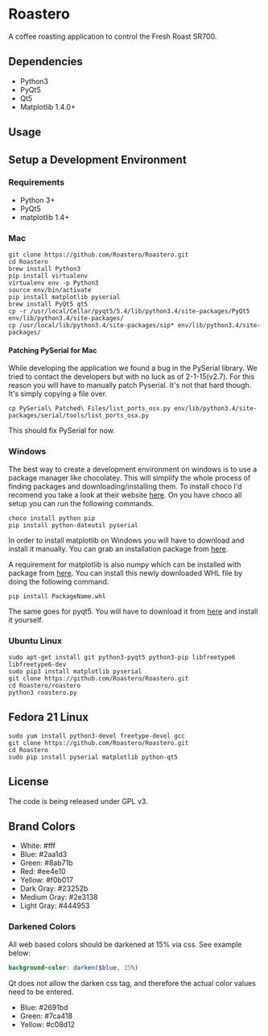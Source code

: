 # Roastero
A coffee roasting application to control the Fresh Roast SR700.

## Dependencies

- Python3
- PyQt5
- Qt5
- Matplotlib 1.4.0+

## Usage


## Setup a Development Environment

### Requirements
- Python 3+
- PyQt5
- matplotlib 1.4+

### Mac

    git clone https://github.com/Roastero/Roastero.git
    cd Roastero
    brew install Python3
    pip install virtualenv
    virtualenv env -p Python3
    source env/bin/activate
    pip install matplotlib pyserial
    brew install PyQt5 qt5
    cp -r /usr/local/Cellar/pyqt5/5.4/lib/python3.4/site-packages/PyQt5 env/lib/python3.4/site-packages/
    cp /usr/local/lib/python3.4/site-packages/sip* env/lib/python3.4/site-packages/

#### Patching PySerial for Mac

While developing the application we found a bug in the PySerial library.
We tried to contact the developers but with no luck as of 2-1-15(v2.7).
For this reason you will have to manually patch Pyserial. It's not
that hard though. It's simply copying a file over.

    cp PySerial\ Patched\ Files/list_ports_osx.py env/lib/python3.4/site-packages/serial/tools/list_ports_osx.py

This should fix PySerial for now.

### Windows

The best way to create a development environment on windows is to use a package manager like chocolatey. This will simplify the whole process of finding packages and downloading/installing them. To install choco I'd recomend you take a look at their website [here](https://chocolatey.org/). On you have choco all setup you can run the following commands.

    choco install python pip
    pip install python-dateutil pyserial

In order to install matplotlib on Windows you will have to download and install it manually. You can grab an installation package from [here](http://matplotlib.org/downloads.html).

A requirement for matplotlib is also numpy which can be installed with package from [here](http://www.lfd.uci.edu/~gohlke/pythonlibs/#numpy). You can install this newly downloaded WHL file by doing the following command.

    pip install PackageName.whl

The same goes for pyqt5. You will have to download it from [here](http://www.riverbankcomputing.com/software/pyqt/download5) and install it yourself.

### Ubuntu Linux

    sudo apt-get install git python3-pyqt5 python3-pip libfreetype6 libfreetype6-dev
    sudo pip3 install matplotlib pyserial
    git clone https://github.com/Roastero/Roastero.git
    cd Roastero/roastero
    python3 roastero.py

## Fedora 21 Linux
    
    sudo yum install python3-devel freetype-devel gcc
    git clone https://github.com/Roastero/Roastero.git
    cd Roastero
    sudo pip install pyserial matplotlib python-qt5

## License
The code is being released under GPL v3.

## Brand Colors
- White: #fff
- Blue: #2aa1d3
- Green: #8ab71b
- Red: #ee4e10
- Yellow: #f0b017
- Dark Gray: #23252b
- Medium Gray: #2e3138
- Light Gray: #444953

### Darkened Colors
All web based colors should be darkened at 15% via css. See example below:

```SCSS
background-color: darken($blue, 15%)
```

Qt does not allow the darken css tag, and therefore the actual color
values need to be entered.

- Blue: #2691bd
- Green: #7ca418
- Yellow: #c08d12
